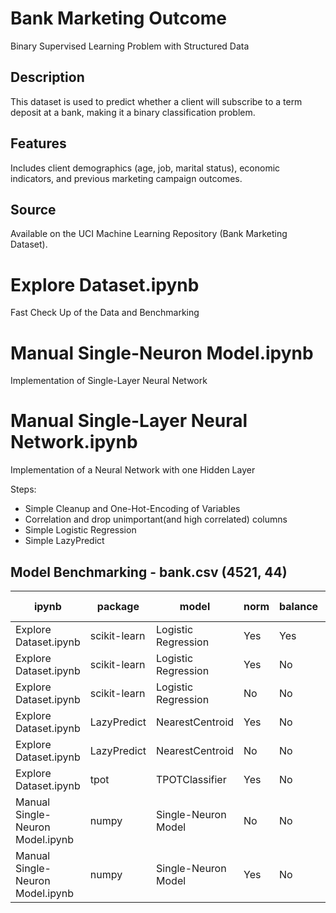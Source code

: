 # Bank Marketing Outcome
Binary Supervised Learning Problem with Structured Data


## Description
This dataset is used to predict whether a client will subscribe to a term deposit at a bank, making it a binary classification problem.

## Features 
Includes client demographics (age, job, marital status), economic indicators, and previous marketing campaign outcomes.

## Source
Available on the UCI Machine Learning Repository (Bank Marketing Dataset).


# Explore Dataset.ipynb
Fast Check Up of the Data and Benchmarking

# Manual Single-Neuron Model.ipynb
Implementation of Single-Layer Neural Network

# Manual Single-Layer Neural Network.ipynb
Implementation of a Neural Network with one Hidden Layer

Steps:
* Simple Cleanup and One-Hot-Encoding of Variables
* Correlation and drop unimportant(and high correlated) columns
* Simple Logistic Regression
* Simple LazyPredict

## Model Benchmarking - bank.csv (4521, 44)

| ipynb               | package   | model              | norm | balance | rocauc | f1-score | f1-minor |
|---------------------|-----------|--------------------|------|---------|--------|----------|----------|
| Explore Dataset.ipynb | scikit-learn | Logistic Regression | Yes  | Yes      | 0.84   | 0.90     | 0.52     |
| Explore Dataset.ipynb | scikit-learn | Logistic Regression | Yes  | No      | 0.63   | 0.90     | 0.38     |
| Explore Dataset.ipynb | scikit-learn | Logistic Regression | No  | No      | 0.60   | 0.89     | 0.32     |
| Explore Dataset.ipynb | LazyPredict  | NearestCentroid       | Yes   | No     | 0.74   | 0.86     | 0.38     |
| Explore Dataset.ipynb | LazyPredict  | NearestCentroid       | No   | No     | 0.77   | 0.85     | 0.32     |
| Explore Dataset.ipynb | tpot  | TPOTClassifier       | Yes   | No     | 0.77   | 0.85     | 0.32     |
| Manual Single-Neuron Model.ipynb | numpy | Single-Neuron Model | No | No | 0.52 | 0.84 | 0.12 |
| Manual Single-Neuron Model.ipynb | numpy | Single-Neuron Model | Yes | No | 0.83 | 0.83 | 0.47 |


